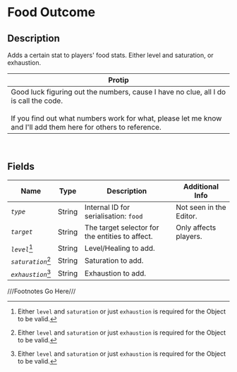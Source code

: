 Food Outcome
============= 

## Description

Adds a certain stat to players' food stats. Either level and saturation, or exhaustion.

| Protip                                                                                                                                                              |
| ------------------------------------------------------------------------------------------------------------------------------------------------------------------- |
| Good luck figuring out the numbers, cause I have no clue, all I do is call the code.<br /><br />If you find out what numbers work for what, please let me know and I'll add them here for others to reference. |

<br />

## Fields

| Name     | Type   | Description | Additional Info |
| -------- | ------ | ----------- | --------------- |
| *`type`* | String |      Internal ID for serialisation: `food`       |         Not seen in the Editor.        |
| *`target`* | String |      The target selector for the entities to affect.       |     Only affects players.            |
| *`level`*[^1] | String |      Level/Healing to add.       |                 |
| *`saturation`*[^1] | String |      Saturation to add.       |                 |
| *`exhaustion`*[^1] | String |      Exhaustion to add.       |                 |

///Footnotes Go Here///

[^-1]: Fields in *italics* are required for the Object to be valid.  
[^1]: Either `level` and `saturation` or just `exhaustion` is required for the Object to be valid.
